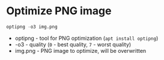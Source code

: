 # Optimize PNG image

```sql
optipng -o3 img.png
```

- optipng - tool for PNG optimization (```apt install optipng```)
- -o3 - quality (```0``` - best quality, ```7``` - worst quality)
- img.png - PNG image to optimize, will be overwritten
